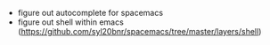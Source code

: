 - figure out autocomplete for spacemacs
- figure out shell within emacs (https://github.com/syl20bnr/spacemacs/tree/master/layers/shell)
